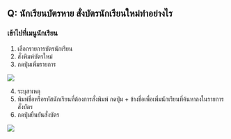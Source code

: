 ## Q: นักเรียนบัตรหาย สั่งบัตรนักเรียนใหม่ทำอย่างไร

### เข้าไปที่เมนูนักเรียน

1.  เลือกรายการบัตรนักเรียน
2.  สั่งพิมพ์บัตรใหม่
3.  กดปุ่มเพิ่มรายการ

![](/img/manual/faq/3_1.jpg)

4.  ระบุสาเหตุ
5.  พิมพ์ชื่อหรือรหัสนักเรียนที่ต้องการสั่งพิมพ์ กดปุ่ม + ข้างชื่อเพื่อเพิ่มนักเรียนที่ค้นหาลงในรายการสั่งบัตร
6.  กดปุ่มยืนยันสั่งบัตร

![](/img/manual/faq/3_2.jpg)
